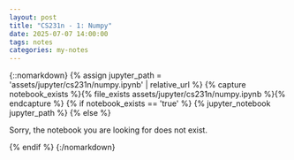 ```yaml
---
layout: post
title: "CS231n - 1: Numpy"
date: 2025-07-07 14:00:00
tags: notes
categories: my-notes
---
```


{::nomarkdown}
{% assign jupyter_path = 'assets/jupyter/cs231n/numpy.ipynb' | relative_url %}
{% capture notebook_exists %}{% file_exists assets/jupyter/cs231n/numpy.ipynb %}{% endcapture %}
{% if notebook_exists == 'true' %}
{% jupyter_notebook jupyter_path %}
{% else %}

  <p>Sorry, the notebook you are looking for does not exist.</p>
{% endif %}
{:/nomarkdown}
